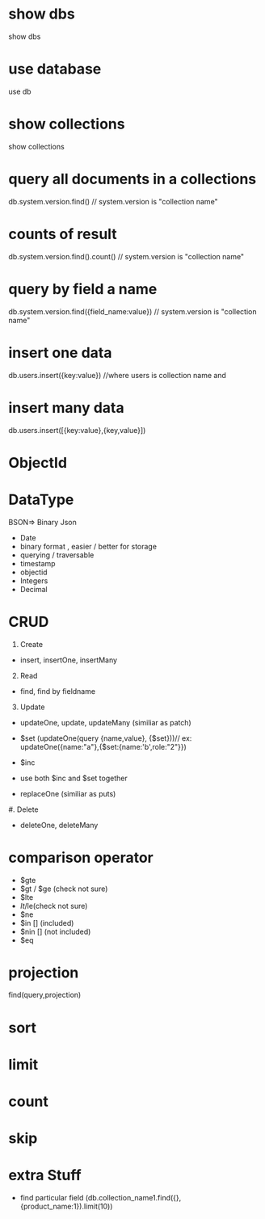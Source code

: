 # show dbs
show dbs
# use database
use db
# show collections
show collections

# query all documents in a collections
db.system.version.find()  // system.version is "collection name"

# counts of result
db.system.version.find().count() // system.version is "collection name"

# query by field a name
db.system.version.find({field_name:value}) // system.version is "collection name"

# insert one data
db.users.insert({key:value}) //where users is collection name and 

# insert many data
db.users.insert([{key:value},{key,value}])

# ObjectId

# DataType 
BSON=> Binary Json

- Date
- binary format , easier / better for storage
- querying / traversable
- timestamp
- objectid
- Integers
- Decimal

# CRUD

1. Create
- insert, insertOne, insertMany

2. Read
- find, find by fieldname

3. Update

- updateOne, update, updateMany (similiar as patch)
- $set  (updateOne(query {name,value}, {$set}))// ex: updateOne({name:"a"},{$set:{name:'b',role:"2"}})
- $inc
- use both $inc and $set together

- replaceOne (similiar as puts)

#. Delete
- deleteOne, deleteMany

# comparison operator
- $gte
- $gt / $ge (check not sure)
- $lte
- $lt /$le(check not sure)
- $ne
- $in [] (included)
- $nin [] (not included)
- $eq

# projection

find(query,projection)

# sort
# limit
# count
# skip

# extra Stuff
- find particular field  (db.collection_name1.find({},{product_name:1}).limit(10))